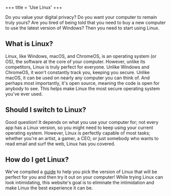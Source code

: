 +++
title = 'Use Linux'
+++

Do you value your digital privacy? Do you want your computer to remain truly yours? Are you tired of being told that you need to buy a new computer to use the latest version of Windows? Then you need to start using Linux.

## What is Linux?

Linux, like Windows, macOS, and ChromeOS, is an operating system (or OS), the software at the core of your computer. However, unlike its competitors, Linux is truly perfect for everyone. Unlike Windows and ChromeOS, it won't constantly track you, keeping you secure. Unlike macOS, it can be used on nearly any computer you can think of. And perhaps most importantly, it's open source, meaning the code is open for anybody to see. This helps make Linux the most secure operating system you've ever used.

## Should I switch to Linux?

Good question! It depends on what you use your computer for; not every app has a Linux version, so you might need to keep using your current operating system. However, Linux is perfectly capable of most tasks; whether you're an artist, a gamer, a CEO, or just somebody who wants to read email and surf the web, Linux has you covered.

## How do I get Linux?

We've compiled a [guide](/which-distro) to help you pick the version of Linux that will be perfect for you and then try it out on your computer! While trying Linux can look intimidating, this website's goal is to eliminate the intimidation and make Linux the best experience it can be.
